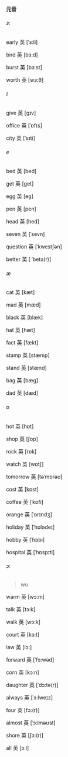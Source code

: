 #### 元音

###### ɜ:

early	英 [ˈɜ:li]

bird	英 [bɜ:d] 

burst	英 [bɜːst]

worth	英 [wɜ:θ]

###### ɪ

give	英 [gɪv] 

office	英 [ˈɒfɪs]

city	英 [ˈsɪti]

###### e

bed	英 [bed] 

get	英 [get]   

egg	英 [eg]

pen	英 [pen] 

head	英 [hed] 

seven	英 [ˈsevn]  

question	英 [ˈkwestʃən]  

better	英 [ ˈbetə(r)] 

###### æ

cat	英 [kæt] 

mad	英 [mæd] 

black	英 [blæk]

hat	英 [hæt] 

fact	英 [fækt] 

stamp	英 [stæmp]

stand	英 [stænd] 

bag	英 [bæg]

dad	英 [dæd]  



###### ɒ

hot	英 [hɒt]

shop	英 [ʃɒp]

rock	英 [rɒk] 

watch	英 [wɒtʃ] 

tomorrow	英 [təˈmɒrəʊ] 

cost	英 [kɒst] 

coffee	英 [ˈkɒfi] 

orange	英 [ˈɒrɪndʒ] 

holiday	英 [ˈhɒlədeɪ] 

hobby	英 [ˈhɒbi] 

hospital	英 [ˈhɒspɪtl] 



###### ɔ:

> wu

warm	英 [wɔ:m] 

talk	英 [tɔ:k] 

walk	英 [wɔ:k] 

court	英 [kɔ:t]

law	英 [lɔ:]

forward	英 [ˈfɔ:wəd] 	

corn		英 [kɔ:n] 

daughter	英 [ˈdɔ:tə(r)] 

always	英 [ˈɔ:lweɪz]   

four	英 [fɔ:(r)] 

almost	英 [ˈɔ:lməʊst]   

shore	英 [ʃɔ:(r)] 

all	英 [ɔ:l]   